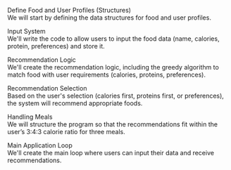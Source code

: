 Define Food and User Profiles (Structures)  
We will start by defining the data structures for food and user profiles.

Input System  
We'll write the code to allow users to input the food data (name, calories, protein, preferences) and store it.

Recommendation Logic  
We'll create the recommendation logic, including the greedy algorithm to match food with user requirements (calories, proteins, preferences).

Recommendation Selection  
Based on the user's selection (calories first, proteins first, or preferences), the system will recommend appropriate foods.

Handling Meals  
We will structure the program so that the recommendations fit within the user’s 3:4:3 calorie ratio for three meals.

Main Application Loop  
We'll create the main loop where users can input their data and receive recommendations.
